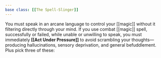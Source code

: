 ```yaml
---
base class: [[The Spell-Slinger]]
---
```

You must speak in an arcane language to control your [[magic]] without it filtering directly through your mind. If you use combat [[magic]] spell, successfully or failed, while unable or unwilling to speak, you must immediately **[[Act Under Pressure]]** to avoid scrambling your thoughts—producing hallucinations, sensory deprivation, and general befuddlement.
Plus pick three of these:

